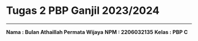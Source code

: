 # Tugas 2 PBP Ganjil 2023/2024
****

**Nama    : Bulan Athaillah Permata Wijaya**
**NPM     : 2206032135**
**Kelas   : PBP C**